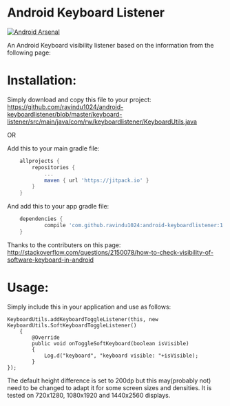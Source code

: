 # Android Keyboard Listener
[![Android Arsenal](https://img.shields.io/badge/Android%20Arsenal-android--keyboardlistener-brightgreen.svg?style=flat-square)](https://android-arsenal.com/details/1/3915)


An Android Keyboard visibility listener based on the information from the following page:

# Installation:
Simply download and copy this file to your project: https://github.com/ravindu1024/android-keyboardlistener/blob/master/keyboard-listener/src/main/java/com/rw/keyboardlistener/KeyboardUtils.java

OR

Add this to your main gradle file:
```gradle
	allprojects {
		repositories {
			...
			maven { url 'https://jitpack.io' }
		}
	}
```
And add this to your app gradle file:
```gradle
	dependencies {
	        compile 'com.github.ravindu1024:android-keyboardlistener:1.0.0'
	}
```

Thanks to the contributers on this page:
http://stackoverflow.com/questions/2150078/how-to-check-visibility-of-software-keyboard-in-android

# Usage:

Simply include this in your application and use as follows:

    KeyboardUtils.addKeyboardToggleListener(this, new KeyboardUtils.SoftKeyboardToggleListener()
        {
            @Override
            public void onToggleSoftKeyboard(boolean isVisible)
            {
                Log.d("keyboard", "keyboard visible: "+isVisible);
            }
    });

The default height difference is set to 200dp but this may(probably not) need to be changed to adapt it for some screen sizes and densities. It is tested on 720x1280, 1080x1920 and 1440x2560 displays.  



